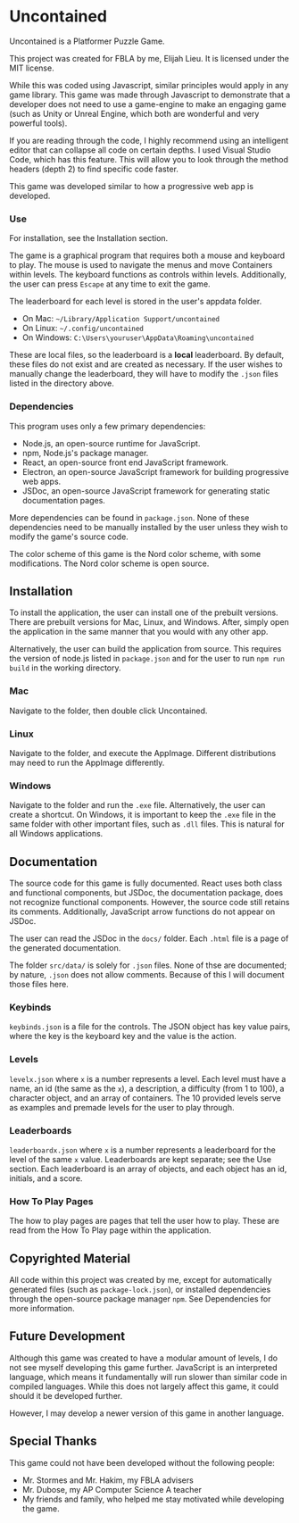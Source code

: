 # Uncontained
Uncontained is a Platformer Puzzle Game.

This project was created for FBLA by me, Elijah Lieu.
It is licensed under the MIT license.

While this was coded using Javascript, similar principles would apply in any
game library. This game was made through Javascript to demonstrate that a
developer does not need to use a game-engine to make an engaging game (such
as Unity or Unreal Engine, which both are wonderful and very powerful tools).

If you are reading through the code, I highly recommend using an intelligent
editor that can collapse all code on certain depths. I used Visual Studio
Code, which has this feature. This will allow you to look through the method
headers (depth 2) to find specific code faster.

This game was developed similar to how a progressive web app is developed.

### Use
For installation, see the Installation section.

The game is a graphical program that requires both a mouse and keyboard to
play. The mouse is used to navigate the menus and move Containers within
levels. The keyboard functions as controls within levels. Additionally,
the user can press `Escape` at any time to exit the game.

The leaderboard for each level is stored in the user's appdata folder.

* On Mac: `~/Library/Application Support/uncontained`
* On Linux: `~/.config/uncontained`
* On Windows: `C:\Users\youruser\AppData\Roaming\uncontained`

These are local files, so the leaderboard is a **local** leaderboard.
By default, these files do not exist and are created as necessary.
If the user wishes to manually change the leaderboard, they will have to
modify the `.json` files listed in the directory above.

### Dependencies
This program uses only a few primary dependencies:

* Node.js, an open-source runtime for JavaScript.
* npm, Node.js's package manager.
* React, an open-source front end JavaScript framework.
* Electron, an open-source JavaScript framework for building progressive web
apps.
* JSDoc, an open-source JavaScript framework for generating static
documentation pages.

More dependencies can be found in `package.json`. None of these dependencies
need to be manually installed by the user unless they wish to modify the
game's source code.

The color scheme of this game is the Nord color scheme, with some
modifications. The Nord color scheme is open source.

## Installation
To install the application, the user can install one of the prebuilt
versions. There are prebuilt versions for Mac, Linux, and Windows. After,
simply open the application in the same manner that you would with any other
app.

Alternatively, the user can build the application from source. This requires
the version of node.js listed in `package.json` and for the user to run
`npm run build` in the working directory.

### Mac
Navigate to the folder, then double click Uncontained.

### Linux
Navigate to the folder, and execute the AppImage. Different distributions
may need to run the AppImage differently.

### Windows
Navigate to the folder and run the `.exe` file. Alternatively, the user can
create a shortcut. On Windows, it is important to keep the `.exe` file in the
same folder with other important files, such as `.dll` files. This is
natural for all Windows applications.

## Documentation
The source code for this game is fully documented. React uses both class and
functional components, but JSDoc, the documentation package, does not
recognize functional components. However, the source code still retains its
comments. Additionally, JavaScript arrow functions do not appear on JSDoc.

The user can read the JSDoc in the `docs/` folder. Each `.html` file is a
page of the generated documentation.

The folder `src/data/` is solely for `.json` files. None of thse are
documented; by nature, `.json` does not allow comments. Because of this
I will document those files here.

### Keybinds
`keybinds.json` is a file for the controls. The JSON object has key value
pairs, where the key is the keyboard key and the value is the action.

### Levels
`levelx.json` where `x` is a number represents a level. Each level must have
a name, an id (the same as the `x`), a description, a difficulty (from 1 to
100), a character object, and an array of containers. The 10 provided levels
serve as examples and premade levels for the user to play through.

### Leaderboards
`leaderboardx.json` where `x` is a number represents a leaderboard for the
level of the same `x` value. Leaderboards are kept separate; see the Use
section. Each leaderboard is an array of objects, and each object has an id,
initials, and a score.

### How To Play Pages
The how to play pages are pages that tell the user how to play. These are
read from the How To Play page within the application.

## Copyrighted Material
All code within this project was created by me, except for
automatically generated files (such as `package-lock.json`),
or installed dependencies through the open-source package
manager `npm`. See Dependencies for more information.

## Future Development
Although this game was created to have a modular amount of levels, I do not
see myself developing this game further. JavaScript is an interpreted
language, which means it fundamentally will run slower than similar code
in compiled languages. While this does not largely affect this game, it could
should it be developed further.

However, I may develop a newer version of this game in another language.

## Special Thanks
This game could not have been developed without the following people:
* Mr. Stormes and Mr. Hakim, my FBLA advisers
* Mr. Dubose, my AP Computer Science A teacher
* My friends and family, who helped me stay motivated while developing the
game.
